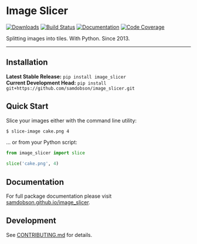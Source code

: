 # Image Slicer

[![Downloads](https://pepy.tech/badge/image-slicer)](https://pepy.tech/project/image-slicer)
[![Build Status](https://github.com/samdobson/image_slicer/workflows/Build%20Master/badge.svg)](https://github.com/samdobson/image_slicer/actions)
[![Documentation](https://github.com/samdobson/image_slicer/workflows/Documentation/badge.svg)](https://samdobson.github.io/image_slicer)
[![Code Coverage](https://codecov.io/gh/samdobson/image_slicer/branch/master/graph/badge.svg)](https://codecov.io/gh/samdobson/image_slicer)

Splitting images into tiles. With Python. Since 2013.

---

## Installation
**Latest Stable Release:** `pip install image_slicer`<br>
**Current Development Head:** `pip install git+https://github.com/samdobson/image_slicer.git`

## Quick Start

Slice your images either with the command line utility:

```bash
$ slice-image cake.png 4
```

... or from your Python script:

```python
from image_slicer import slice

slice('cake.png', 4)
```

## Documentation
For full package documentation please visit [samdobson.github.io/image_slicer](https://samdobson.github.io/image_slicer).

## Development
See [CONTRIBUTING.md](CONTRIBUTING.md) for details.

